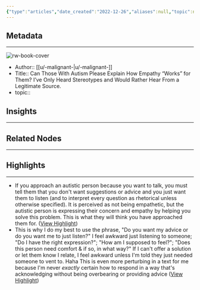 ```yaml
---
{"type":"articles","date_created":"2022-12-26","aliases":null,"topic":null,"url":"https://www.reddit.com/r/autism/comments/qzd2oa/can_those_with_autism_please_explain_how_empathy/","layout":null,"banner":null,"dg-publish":true,"tags":null,"permalink":"/300-biblio/200-articles/can-those-with-autism-please-explain-how-empathy-works-for-them-i-ve-only-heard-stereotypes-and-would-rather-hear-from-a-legitimate-source/","dgPassFrontmatter":true,"created":"2023-10-20T12:44:18.000-05:00","updated":"2023-10-20T12:44:18.000-05:00"}
---
```


## Metadata
---
![rw-book-cover](https://styles.redditmedia.com/t5_2qhs6/styles/communityIcon_vnzaek6cva271.png)
- Author:: [[u/-malignant-\|u/-malignant-]]
- Title:: Can Those With Autism Please Explain How Empathy “Works” for Them? I’ve Only Heard Stereotypes and Would Rather Hear From a Legitimate Source.
- topic::  



## Insights
---
## Related Nodes
---

## Highlights 
---
- If you approach an autistic person because you want to talk, you must tell them that you don't want suggestions or advice and you just want them to listen (and to interpret every question as rhetorical unless otherwise specified). It is perceived as not being empathetic, but the autistic person is expressing their concern and empathy by helping you solve this problem. This is what they will think you have approached them for. ([View Highlight](https://read.readwise.io/read/01gn657qp0bg1mvkg2dbcbshh3))
- This is why I do my best to use the phrase, "Do you want my advice or do you want me to just listen?" I feel awkward just listening to someone; "Do I have the right expression?"; "How am I supposed to feel?"; "Does this person need comfort & if so, in what way?"
  If I can't offer a solution or let them know I relate, I feel awkward unless I'm told they just needed someone to vent to. Haha This is even more perturbing in a text for me because I'm never *exactly* certain how to respond in a way that's acknowledging without being overbearing or providing advice ([View Highlight](https://read.readwise.io/read/01gn658zn3xc26sy6hbxrj7r1b))
